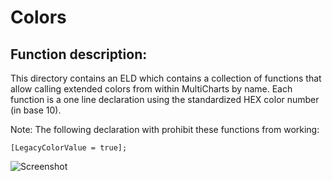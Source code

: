 # Colors #
## Function description: ##

This directory contains an ELD which contains a collection of functions that allow calling extended colors from within MultiCharts by name. Each function is a one line declaration using the standardized HEX color number (in base 10).

Note: The following declaration with prohibit these functions from working:

    [LegacyColorValue = true]; 

![Screenshot](/../master/ScreenShots/Colors_Fun.gif?raw=true "BB Squeeze")
